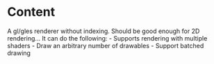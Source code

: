 # Content
A gl/gles renderer without indexing. Should be good enough for 2D rendering...
It can do the following:
	- Supports rendering with multiple shaders
	- Draw an arbitrary number of drawables
	- Support batched drawing